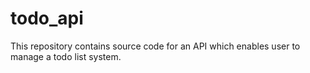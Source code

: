 # todo_api
This repository contains source code for an API which enables user to manage a todo list system.
